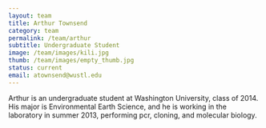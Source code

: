 ```yaml
---
layout: team
title: Arthur Townsend
category: team
permalink: /team/arthur
subtitle: Undergraduate Student
image: /team/images/kili.jpg
thumb: /team/images/empty_thumb.jpg
status: current
email: atownsend@wustl.edu
---
```


Arthur is an undergraduate student at Washington University, class of 2014. His major is Environmental Earth Science, and he is working in the laboratory in summer 2013, performing pcr, cloning, and molecular biology.